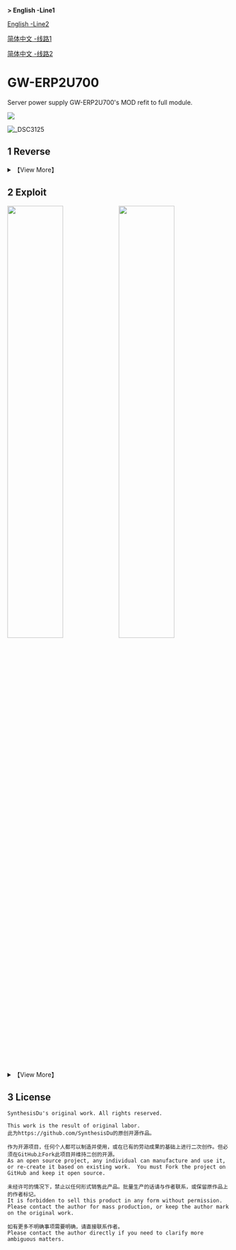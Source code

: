 **> English -Line1**

<a href='.\DocForREADME\mainREADME -English -Line2.md'>English -Line2</a>

<a href='.\DocForREADME\mainREADME -Chinese -Line1.md'>简体中文 -线路1</a>

<a href='.\DocForREADME\mainREADME -Chinese -Line2.md'>简体中文 -线路2</a>

# GW-ERP2U700

Server power supply GW-ERP2U700's MOD refit to full module.

![](https://github.com/SynEGR/PowerSupply_GWERP2U700_Modify/releases/download/v1.2/readme-pcb.png)

![_DSC3125](https://i.postimg.cc/pdjtbN7C/DSC3125.jpg)

## 1 Reverse

<details>

 <summary>【View More】</summary>



</details>

## 2 Exploit

<div>
<img width="50%" src="https://i.postimg.cc/ZRvT1BzL/2021-Sep-20-07-39-32-AM-000-Customized-View37736126345-png-alpha.png" /><img width="50%" src="https://i.postimg.cc/m2fDWwD1/2021-Sep-20-07-42-19-AM-000-Customized-View4419304241-png-alpha.png" />
</div>


<details>
<summary>【View More】</summary>


</details>

## 3 License

```
SynthesisDu's original work. All rights reserved.

This work is the result of original labor.
此为https://github.com/SynthesisDu的原创开源作品。

作为开源项目，任何个人都可以制造并使用，或在已有的劳动成果的基础上进行二次创作。但必须在GitHub上Fork此项目并维持二创的开源。
As an open source project, any individual can manufacture and use it, or re-create it based on existing work.  You must Fork the project on GitHub and keep it open source.  

未经许可的情况下，禁止以任何形式销售此产品。批量生产的话请与作者联系，或保留原作品上的作者标记。
It is forbidden to sell this product in any form without permission.  Please contact the author for mass production, or keep the author mark on the original work.  

如有更多不明确事项需要明确，请直接联系作者。
Please contact the author directly if you need to clarify more ambiguous matters.
```
